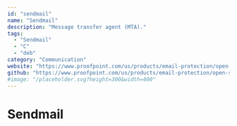 ```yaml
---
id: "sendmail"
name: "Sendmail"
description: "Message transfer agent (MTA)."
tags:
  - "Sendmail"
  - "C"
  - "deb"
category: "Communication"
website: "https://www.proofpoint.com/us/products/email-protection/open-source-email-solution"
github: "https://www.proofpoint.com/us/products/email-protection/open-source-email-solution"
#image: "/placeholder.svg?height=300&width=400"
---
```


# Sendmail
